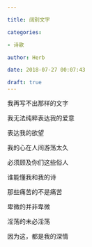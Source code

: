 ```yaml
---

title: 阔别文字

categories:

- 诗歌

author: Herb

date: 2018-07-27 00:07:43

draft: true
---
```


我再写不出那样的文字

我无法纯粹表达我的爱意

表达我的欲望

我的心在人间游荡太久

必须顾及你们这些俗人



谁能懂我和我的诗

那些痛苦的不是痛苦

卑微的并非卑微

淫荡的未必淫荡

因为这，都是我的深情